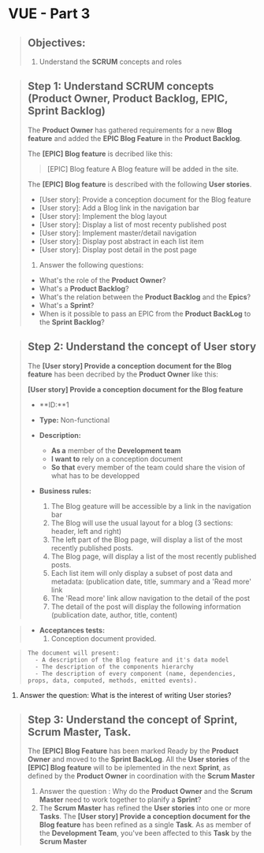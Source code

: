 # VUE - Part 3
> ## Objectives:
> 
> 1. Understand the **SCRUM** concepts and roles

> ## Step 1: Understand SCRUM concepts (Product Owner, Product Backlog, EPIC, Sprint Backlog)
>
> The **Product Owner** has gathered requirements for a new **Blog feature** and added the **EPIC Blog Feature** in the **Product Backlog**. 
>
>  The **[EPIC] Blog feature** is decribed like this:
>  > [EPIC] Blog feature
>  >   A Blog feature will be added in the site.
>
> The **[EPIC] Blog feature** is described with the following **User stories**.
>   - [User story]: Provide a conception document for the Blog feature
>   - [User story]: Add a Blog link in the navigation bar
>   - [User story]: Implement the blog layout
>   - [User story]: Display a list of most recenty published post
>   - [User story]: Implement master/detail navigation
>   - [User story]: Display post abstract in each list item
>   - [User story]: Display post detail in the post page
>
> 1. Answer the following questions:
>   - What's the role of the **Product Owner**?
>   - What's a **Product Backlog**?
>   - What's the relation between the **Product Backlog** and the **Epics**?
>   - What's a **Sprint**?
>   - When is it possible to pass an EPIC from the **Product BackLog** to the **Sprint Backlog**?

> ## Step 2: Understand the concept of **User story** 
> The **[User story] Provide a conception document for the Blog feature** has been decribed by the **Product Owner** like this:
> 
>   **[User story] Provide a conception document for the Blog feature**
>
>   - **ID:**1  
>   - **Type:** Non-functional
>   
>   - **Description:**
>     - **As a** member of the **Development team**
>     - **I want to** rely on a conception document
>  	  - **So that** every member of the team could share the vision of what has to be developped
>   
>   - **Business rules:**
>     1. The Blog geature will be accessible by a link in the navigation bar
>     2. The Blog will use the usual layout for a blog (3 sections: header, left and right)
>     3. The left part of the Blog page, will display a list of the most recently published posts.
>     4. The  Blog page, will display a list of the most recently published posts.
>     5. Each list item will only display a subset of post data and metadata: (publication date, title, summary and a 'Read more' link
>     6. The 'Read more' link allow navigation to the detail of the post
>     7. The detail of the post will display the following information (publication date, author, title, content)

>   - **Acceptances tests:**
>     1. Conception document provided. 

>     The document will present:
>       - A description of the Blog feature and it's data model
>       - The description of the components hierarchy
>       - The description of every component (name, dependencies, props, data, computed, methods, emitted events). 
1. Answer the question: What is the interest of writing User stories?


> ## Step 3: Understand the concept of Sprint, Scrum Master, Task.
> 
> The **[EPIC] Blog Feature** has been marked Ready by the **Product Owner** and moved to the **Sprint BackLog**. All the **User stories** of the **[EPIC] Blog feature** will to be iplemented in the next **Sprint**, as defined by the **Product Owner** in coordination with the **Scrum Master**
>
> 1. Answer the question : Why do the **Product Owner** and the **Scrum Master** need to work together to planify a **Sprint**?
> 2. The **Scrum Master** has refined the **User stories** into one or more **Tasks**. The **[User story] Provide a conception document for the Blog feature** has been refined as a single **Task**. As as member of the **Development Team**, you've been affected to this **Task** by the **Scrum Master**




